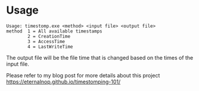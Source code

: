# Usage

```
Usage: timestomp.exe <method> <input file> <output file>
method  1 = All available timestamps
        2 = CreationTime
        3 = AccessTime
        4 = LastWriteTime
```

The output file will be the file time that is changed based on the times of the input file.

Please refer to my blog post for more details about this project
https://eternalnop.github.io/timestomping-101/